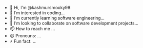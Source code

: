 - 👋 Hi, I’m @kashmursmooky98
- 👀 I’m interested in coding...
- 🌱 I’m currently learning software engineering...
- 💞️ I’m looking to collaborate on software development projects...
- 📫 How to reach me ...
- 😄 Pronouns: ...
- ⚡ Fun fact: ...

<!---
kashmursmooky98/kashmursmooky98 is a ✨ special ✨ repository because its `README.md` (this file) appears on your GitHub profile.
You can click the Preview link to take a look at your changes.
--->
